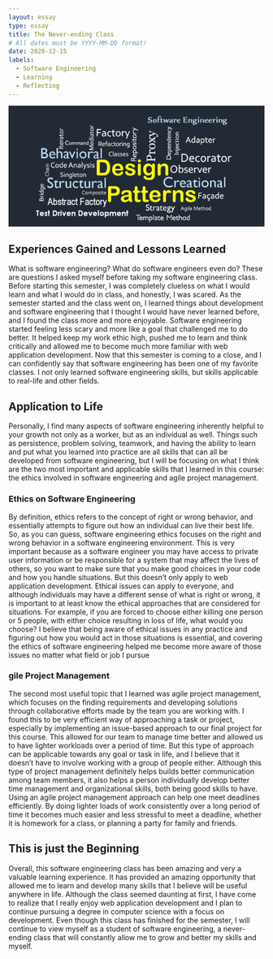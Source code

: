 ```yaml
---
layout: essay
type: essay
title: The Never-ending Class 
# All dates must be YYYY-MM-DD format!
date: 2020-12-15
labels:
  - Software Engineering 
  - Learning
  - Reflecting
---
```


<img class="ui large right floated image" src="../images/design-patterns.png">

## Experiences Gained and Lessons Learned
What is software engineering? What do software engineers even do? These are questions I asked myself before taking my software engineering class. Before starting this semester, I was completely clueless on what I would learn and what I would do in class, and honestly, I was scared. As the semester started and the class went on, I learned things about development and software engineering that I thought I would have never learned before, and I found the class more and more enjoyable. Software engineering started feeling less scary and more like a goal that challenged me to do better. It helped keep my work ethic high, pushed me to learn and think critically and allowed me to become much more familiar with web application development. Now that this semester is coming to a close, and I can confidently say that software engineering has been one of my favorite classes. I not only learned software engineering skills, but skills applicable to real-life and other fields.

## Application to Life
Personally, I find many aspects of software engineering inherently helpful to your growth not only as a worker, but as an individual as well. Things such as persistence, problem solving, teamwork, and having the ability to learn and put what you learned into practice are all skills that can all be developed from software engineering, but I will be focusing on what I think are the two most important and applicable skills that I learned in this course: the ethics involved in software engineering and agile project management. 

### Ethics on Software Engineering
By definition, ethics refers to the concept of right or wrong behavior, and essentially attempts to figure out how an individual can live their best life. So, as you can guess, software engineering ethics focuses on the right and wrong behavior in a software engineering environment. This is very important because as a software engineer you may have access to private user information or be responsible for a system that may affect the lives of others, so you want to make sure that you make good choices in your code and how you handle situations. But this doesn’t only apply to web application development. Ethical issues can apply to everyone, and although individuals may have a different sense of what is right or wrong, it is important to at least know the ethical approaches that are considered for situations. For example, if you are forced to choose either killing one person or 5 people, with either choice resulting in loss of life, what would you choose? I believe that being aware of ethical issues in any practice and figuring out how you would act in those situations is essential, and covering the ethics of software engineering helped me become more aware of those issues no matter what field or job I pursue

### gile Project Management
The second most useful topic that I learned was agile project management, which focuses on the finding requirements and developing solutions through collaborative efforts made by the team you are working with. I found this to be very efficient way of approaching a task or project, especially by implementing an issue-based approach to our final project for this course. This allowed for our team to manage time better and allowed us to have lighter workloads over a period of time. But this type of approach can be applicable towards any goal or task in life, and I believe that it doesn’t have to involve working with a group of people either. Although this type of project management definitely helps builds better communication among team members, it also helps a person individually develop better time management and organizational skills, both being good skills to have. Using an agile project management approach can help one meet deadlines efficiently. By doing lighter loads of work consistently over a long period of time it becomes much easier and less stressful to meet a deadline, whether it is homework for a class, or planning a party for family and friends.

## This is just the Beginning
Overall, this software engineering class has been amazing and very a valuable learning experience. It has provided an amazing opportunity that allowed me to learn and develop many skills that I believe will be useful anywhere in life. Although the class seemed daunting at first, I have come to realize that I really enjoy web application development and I plan to continue pursuing a degree in computer science with a focus on development. Even though this class has finished for the semester, I will continue to view myself as a student of software engineering, a never-ending class that will constantly allow me to grow and better my skills and myself.
